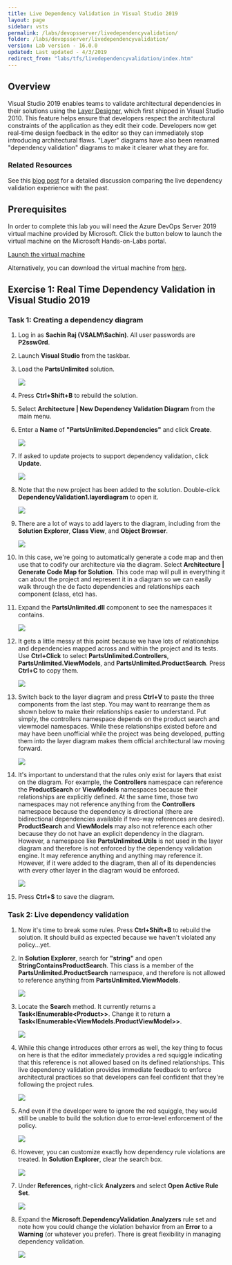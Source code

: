 ```yaml
---
title: Live Dependency Validation in Visual Studio 2019
layout: page
sidebar: vsts
permalink: /labs/devopsserver/livedependencyvalidation/
folder: /labs/devopsserver/livedependencyvalidation/
version: Lab version - 16.0.0
updated: Last updated - 4/3/2019
redirect_from: "labs/tfs/livedependencyvalidation/index.htm"
---
```

<div class="rw-ui-container"></div>

<a name="Overview"></a>
## Overview ##

Visual Studio 2019 enables teams to validate architectural dependencies in their solutions using the [Layer Designer](https://msdn.microsoft.com/en-us/library/dd465141.aspx), which first shipped in Visual Studio 2010. This feature helps ensure that developers respect the architectural constraints of the application as they edit their code. Developers now get real-time design feedback in the editor so they can immediately stop introducing architectural flaws. "Layer" diagrams have also been renamed "dependency validation" diagrams to make it clearer what they are for.

<a name="Related Resources"></a>
### Related Resources ###

See this [blog post](https://blogs.msdn.microsoft.com/visualstudioalm/2016/11/30/live-dependency-validation-in-visual-studio-2017/) for a detailed discussion comparing the live dependency validation experience with the past.

<a name="Prerequisites"></a>
## Prerequisites ##

In order to complete this lab you will need the Azure DevOps Server 2019 virtual machine provided by Microsoft. Click the button below to launch the virtual machine on the Microsoft Hands-on-Labs portal.

<a href="https://labondemand.com/AuthenticatedLaunch/38297?providerId=4" class="launch-hol" role="button" target="_blank"><span class="lab-details">Launch the virtual machine</span></a>

Alternatively, you can download the virtual machine from [here](../devopsvmdownload).

<a name="Exercise1"></a>
## Exercise 1: Real Time Dependency Validation in Visual Studio 2019 ##

<a name="Ex1Task1"></a>
### Task 1: Creating a dependency diagram ###

1. Log in as **Sachin Raj (VSALM\Sachin)**. All user passwords are **P2ssw0rd**.

1. Launch **Visual Studio** from the taskbar.

1. Load the **PartsUnlimited** solution.

    ![](images/000.png)

1. Press **Ctrl+Shift+B** to rebuild the solution.

1. Select **Architecture \| New Dependency Validation Diagram** from the main menu.

1. Enter a **Name** of **"PartsUnlimited.Dependencies"** and click **Create**.

    ![](images/001.png)

1. If asked to update projects to support dependency validation, click **Update**.

    ![](images/002.png)

1. Note that the new project has been added to the solution. Double-click **DependencyValidation1.layerdiagram** to open it.

    ![](images/003.png)

1. There are a lot of ways to add layers to the diagram, including from the **Solution Explorer**, **Class View**, and **Object Browser**.

    ![](images/004.png)

1. In this case, we're going to automatically generate a code map and then use that to codify our architecture via the diagram. Select **Architecture \| Generate Code Map for Solution**. This code map will pull in everything it can about the project and represent it in a diagram so we can easily walk through the de facto dependencies and relationships each component (class, etc) has.

1. Expand the **PartsUnlimited.dll** component to see the namespaces it contains.

    ![](images/005.png)

1. It gets a little messy at this point because we have lots of relationships and dependencies mapped across and within the project and its tests. Use **Ctrl+Click** to select **PartsUnlimited.Controllers**, **PartsUnlimited.ViewModels**, and **PartsUnlimited.ProductSearch**. Press **Ctrl+C** to copy them.

    ![](images/006.png)

1. Switch back to the layer diagram and press **Ctrl+V** to paste the three components from the last step. You may want to rearrange them as shown below to make their relationships easier to understand. Put simply, the controllers namespace depends on the product search and viewmodel namespaces. While these relationships existed before and may have been unofficial while the project was being developed, putting them into the layer diagram makes them official architectural law moving forward.

    ![](images/007.png)

1. It's important to understand that the rules only exist for layers that exist on the diagram. For example, the **Controllers** namespace can reference the **ProductSearch** or **ViewModels** namespaces because their relationships are explicitly defined. At the same time, those two namespaces may not reference anything from the **Controllers** namespace because the dependency is directional (there are bidirectional dependencies available if two-way references are desired). **ProductSearch** and **ViewModels** may also not reference each other because they do not have an explicit dependency in the diagram. However, a namespace like **PartsUnlimited.Utils** is not used in the layer diagram and therefore is not enforced by the dependency validation engine. It may reference anything and anything may reference it. However, if it were added to the diagram, then all of its dependencies with every other layer in the diagram would be enforced.

    ![](images/008.png)

1. Press **Ctrl+S** to save the diagram.

<a name="Ex1Task2"></a>
### Task 2: Live dependency validation ###

1. Now it's time to break some rules. Press **Ctrl+Shift+B** to rebuild the solution. It should build as expected because we haven't violated any policy...yet.

1. In **Solution Explorer**, search for **"string"** and open **StringContainsProductSearch**. This class is a member of the **PartsUnlimited.ProductSearch** namespace, and therefore is not allowed to reference anything from **PartsUnlimited.ViewModels**.

    ![](images/009.png)

1. Locate the **Search** method. It currently returns a **Task\<IEnumerable<Product\>\>**. Change it to return a **Task\<IEnumerable\<ViewModels.ProductViewModel\>\>**.

    ![](images/010.png)

1. While this change introduces other errors as well, the key thing to focus on here is that the editor immediately provides a red squiggle indicating that this reference is not allowed based on its defined relationships. This live dependency validation provides immediate feedback to enforce architectural practices so that developers can feel confident that they're following the project rules.

    ![](images/011.png)

1. And even if the developer were to ignore the red squiggle, they would still be unable to build the solution due to error-level enforcement of the policy.

    ![](images/012.png)

1. However, you can customize exactly how dependency rule violations are treated. In **Solution Explorer**, clear the search box.

    ![](images/013.png)

1. Under **References**, right-click **Analyzers** and select **Open Active Rule Set**.

    ![](images/014.png)

1. Expand the **Microsoft.DependencyValidation.Analyzers** rule set and note how you could change the violation behavior from an **Error** to a **Warning** (or whatever you prefer). There is great flexibility in managing dependency validation.

    ![](images/015.png)

